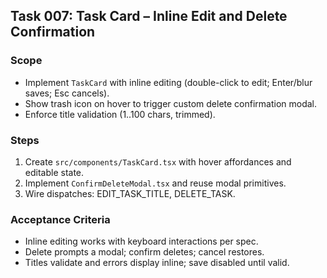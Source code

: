 ## Task 007: Task Card – Inline Edit and Delete Confirmation

### Scope
- Implement `TaskCard` with inline editing (double-click to edit; Enter/blur saves; Esc cancels).
- Show trash icon on hover to trigger custom delete confirmation modal.
- Enforce title validation (1..100 chars, trimmed).

### Steps
1) Create `src/components/TaskCard.tsx` with hover affordances and editable state.
2) Implement `ConfirmDeleteModal.tsx` and reuse modal primitives.
3) Wire dispatches: EDIT_TASK_TITLE, DELETE_TASK.

### Acceptance Criteria
- Inline editing works with keyboard interactions per spec.
- Delete prompts a modal; confirm deletes; cancel restores.
- Titles validate and errors display inline; save disabled until valid.


